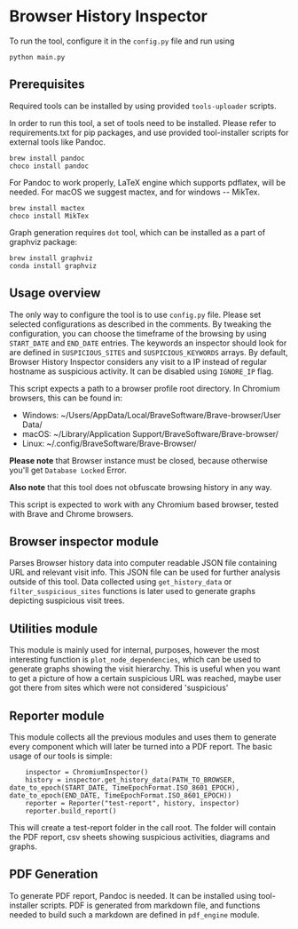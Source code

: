 # Browser History Inspector

To run the tool, configure it in the `config.py` file and run using

```
python main.py
```

## Prerequisites

Required tools can be installed by using provided `tools-uploader` scripts.

In order to run this tool, a set of tools need to be installed. Please refer to requirements.txt for pip packages, and use provided tool-installer scripts for external tools like Pandoc.

```
brew install pandoc
choco install pandoc
```

For Pandoc to work properly, LaTeX engine which supports pdflatex, will be needed. For macOS we suggest mactex, and for windows -- MikTex.

```
brew install mactex
choco install MikTex
```

Graph generation requires `dot` tool, which can be installed as a part of graphviz package:

```
brew install graphviz 
conda install graphviz
```

## Usage overview

The only way to configure the tool is to use `config.py` file. Please set selected configurations as described in the comments. By tweaking the configuration, you can choose the timeframe of the browsing by using `START_DATE` and `END_DATE` entries. The keywords an inspector should look for are defined in `SUSPICIOUS_SITES` and `SUSPICIOUS_KEYWORDS` arrays. By default, Browser History Inspector considers any visit to a IP instead of regular hostname as suspicious activity. It can be disabled using `IGNORE_IP` flag.

This script expects a path to a browser profile root directory. In Chromium browsers, this can be found in: 

- Windows: ~/Users/AppData/Local/BraveSoftware/Brave-browser/User Data/ 
- macOS: ~/Library/Application Support/BraveSoftware/Brave-browser/ 
- Linux: ~/.config/BraveSoftware/Brave-Browser/

**Please note** that Browser instance must be closed, because otherwise you'll get `Database Locked` Error.

**Also note** that this tool does not obfuscate browsing history in any way.

This script is expected to work with any Chromium based browser, tested with Brave and Chrome browsers.

## Browser inspector module 

Parses Browser history data into computer readable JSON file containing URL and relevant visit info. This JSON file can be used for further analysis outside of this tool. Data collected using `get_history_data` or `filter_suspicious_sites` functions is later used to generate graphs depicting suspicious visit trees.

## Utilities module

This module is mainly used for internal, purposes, however the most interesting function is `plot_node_dependencies`, which can be used to generate graphs showing the visit hierarchy. This is useful when you want to get a picture of how a certain suspicious URL was reached, maybe user got there from sites which were not considered 'suspicious'

## Reporter module

This module collects all the previous modules and uses them to generate every component which will later be turned into a PDF report. The basic usage of our tools is simple:

```
    inspector = ChromiumInspector()
    history = inspector.get_history_data(PATH_TO_BROWSER, date_to_epoch(START_DATE, TimeEpochFormat.ISO_8601_EPOCH), date_to_epoch(END_DATE, TimeEpochFormat.ISO_8601_EPOCH))
    reporter = Reporter("test-report", history, inspector)
    reporter.build_report()
```

This will create a test-report folder in the call root. The folder will contain the PDF report, csv sheets showing suspicious activities, diagrams and graphs.

## PDF Generation

To generate PDF report, Pandoc is needed. It can be installed using tool-installer scripts. PDF is generated from markdown file, and functions needed to build such a markdown are defined in `pdf_engine` module.